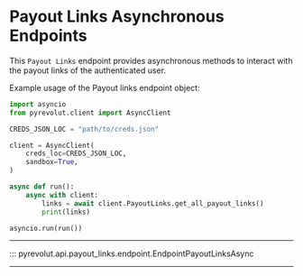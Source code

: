 # Payout Links Asynchronous Endpoints

This `Payout Links` endpoint provides asynchronous methods to interact with the payout links of the authenticated user.

Example usage of the Payout links endpoint object:

```python
import asyncio
from pyrevolut.client import AsyncClient

CREDS_JSON_LOC = "path/to/creds.json"

client = AsyncClient(
    creds_loc=CREDS_JSON_LOC,
    sandbox=True,
)

async def run():
    async with client:
        links = await client.PayoutLinks.get_all_payout_links()
        print(links)

asyncio.run(run())
```

---

::: pyrevolut.api.payout_links.endpoint.EndpointPayoutLinksAsync

---
